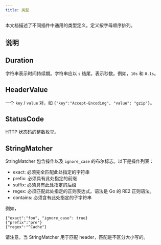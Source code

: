 ```yaml
---
title: 类型
---
```


本文档描述了不同插件中通用的类型定义。定义按字母顺序排列。

## 说明

## Duration

字符串表示时间持续期。字符串应以 `s` 结尾，表示秒数。例如，`10s` 和 `0.1s`。

## HeaderValue

一个 `key` / `value` 对，如 `{"key":"Accept-Encoding", "value": "gzip"}`。

## StatusCode

HTTP 状态码的整数枚举。

## StringMatcher

StringMatcher 包含操作以及 `ignore_case` 的布尔标志。以下是操作列表：

* exact: 必须完全匹配此处指定的字符串
* prefix: 必须具有此处指定的前缀
* suffix: 必须具有此处指定的后缀
* regex: 必须匹配此处指定的正则表达式。语法是 Go 的 RE2 正则语法。
* contains: 必须含有此处指定的子字符串

例如，

```
{"exact":"foo", "ignore_case": true}
{"prefix":"pre"}
{"regex":"^Cache"}
```

请注意，当 StringMatcher 用于匹配 header，匹配是不区分大小写的。
